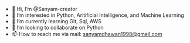 - 👋 Hi, I’m @Sanyam-creator
- 👀 I’m interested in Python, Aritificial Intelligence, and Machine Learning
- 🌱 I’m currently learning Git, Sql, AWS
- 💞️ I’m looking to collaborate on Python
- 📫 How to reach me via mail: sanyamdhawan1998@gmail.com

<!---
Sanyam-creator/Sanyam-creator is a ✨ special ✨ repository because its `README.md` (this file) appears on your GitHub profile.
You can click the Preview link to take a look at your changes.
--->
